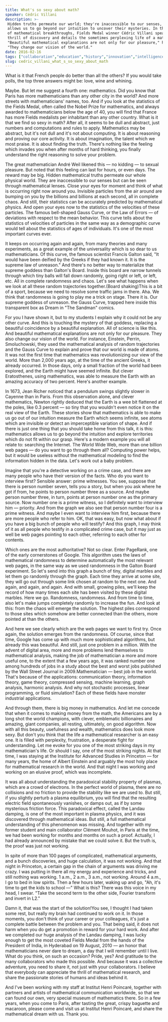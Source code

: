 ```yaml
---
title: What's so sexy about math?
speaker: Cédric Villani
description: >-
 Hidden truths permeate our world; they're inaccessible to our senses, but math
 allows us to go beyond our intuition to uncover their mysteries. In this survey
 of mathematical breakthroughs, Fields Medal winner Cédric Villani speaks to the
 thrill of discovery and details the sometimes perplexing life of a mathematician.
 "Beautiful mathematical explanations are not only for our pleasure," he says.
 "They change our vision of the world."
date: 2016-02-16
tags: ["collaboration","education","history","innovation","intelligence","math","statistics","nature","visualizations"]
slug: cedric_villani_what_s_so_sexy_about_math
---
```


What is it that French people do better than all the others? If you would take polls, the
top three answers might be: love, wine and whining.

Maybe. But let me suggest a fourth one: mathematics. Did you know that Paris has more
mathematicians than any other city in the world? And more streets with mathematicians'
names, too. And if you look at the statistics of the Fields Medal, often called the Nobel
Prize for mathematics, and always awarded to mathematicians below the age of 40, you will
find that France has more Fields medalists per inhabitant than any other country. What is
it that we find so sexy in math? After all, it seems to be dull and abstract, just numbers
and computations and rules to apply. Mathematics may be abstract, but it's not dull and
it's not about computing. It is about reasoning and proving our core activity. It is about
imagination, the talent which we most praise. It is about finding the truth. There's
nothing like the feeling which invades you when after months of hard thinking, you finally
understand the right reasoning to solve your problem.

The great mathematician André Weil likened this — no kidding — to sexual pleasure. But
noted that this feeling can last for hours, or even days. The reward may be big. Hidden
mathematical truths permeate our whole physical world. They are inaccessible to our senses
but can be seen through mathematical lenses. Close your eyes for moment and think of what
is occurring right now around you. Invisible particles from the air around are bumping on
you by the billions and billions at each second, all in complete chaos. And still, their
statistics can be accurately predicted by mathematical physics. And open your eyes now to
the statistics of the velocities of these particles. The famous bell-shaped Gauss Curve, or
the Law of Errors — of deviations with respect to the mean behavior. This curve tells
about the statistics of velocities of particles in the same way as a demographic curve
would tell about the statistics of ages of individuals. It's one of the most important
curves ever.

It keeps on occurring again and again, from many theories and many experiments, as a great
example of the universality which is so dear to us mathematicians. Of this curve, the
famous scientist Francis Galton said, "It would have been deified by the Greeks if they
had known it. It is the supreme law of unreason." And there's no better way to materialize
that supreme goddess than Galton's Board. Inside this board are narrow tunnels through
which tiny balls will fall down randomly, going right or left, or left, etc. All in
complete randomness and chaos. Let's see what happens when we look at all these random
trajectories together.(Board shaking)This is a bit of a sport, because we need to resolve
some traffic jams in there. Aha. We think that randomness is going to play me a trick on
stage. There it is. Our supreme goddess of unreason. the Gauss Curve, trapped here inside
this transparent box as Dream in "The Sandman" comics.

For you I have shown it, but to my students I explain why it could not be any other curve.
And this is touching the mystery of that goddess, replacing a beautiful coincidence by a
beautiful explanation. All of science is like this. And beautiful mathematical explanations
are not only for our pleasure. They also change our vision of the world. For instance,
Einstein, Perrin, Smoluchowski, they used the mathematical analysis of random trajectories
and the Gauss Curve to explain and prove that our world is made of atoms. It was not the
first time that mathematics was revolutionizing our view of the world. More than 2,000
years ago, at the time of the ancient Greeks, it already occurred. In those days, only a
small fraction of the world had been explored, and the Earth might have seemed infinite.
But clever Eratosthenes, using mathematics, was able to measure the Earth with an amazing
accuracy of two percent. Here's another example.

In 1673, Jean Richer noticed that a pendulum swings slightly slower in Cayenne than in
Paris. From this observation alone, and clever mathematics, Newton rightly deduced that
the Earth is a wee bit flattened at the poles, like 0.3 percent — so tiny that you
wouldn't even notice it on the real view of the Earth. These stories show that mathematics
is able to make us go out of our intuition measure the Earth which seems infinite, see
atoms which are invisible or detect an imperceptible variation of shape. And if there is
just one thing that you should take home from this talk, it is this: mathematics allows us
to go beyond the intuition and explore territories which do not fit within our
grasp. Here's a modern example you will all relate to: searching the Internet. The World
Wide Web, more than one billion web pages — do you want to go through them all? Computing
power helps, but it would be useless without the mathematical modeling to find the
information hidden in the data. Let's work out a baby problem.

Imagine that you're a detective working on a crime case, and there are many people who
have their version of the facts. Who do you want to interview first? Sensible answer:
prime witnesses. You see, suppose that there is person number seven, tells you a story,
but when you ask where he got if from, he points to person number three as a source. And
maybe person number three, in turn, points at person number one as the primary source. Now
number one is a prime witness, so I definitely want to interview him — priority. And from
the graph we also see that person number four is a prime witness. And maybe I even want to
interview him first, because there are more people who refer to him. OK, that was easy, but
now what about if you have a big bunch of people who will testify? And this graph, I may
think of it as all people who testify in a complicated crime case, but it may just as well
be web pages pointing to each other, referring to each other for contents.

Which ones are the most authoritative? Not so clear. Enter PageRank, one of the early
cornerstones of Google. This algorithm uses the laws of mathematical randomness to
determine automatically the most relevant web pages, in the same way as we used randomness
in the Galton Board experiment. So let's send into this graph a bunch of tiny, digital
marbles and let them go randomly through the graph. Each time they arrive at some site,
they will go out through some link chosen at random to the next one. And again, and again,
and again. And with small, growing piles, we'll keep the record of how many times each
site has been visited by these digital marbles. Here we go. Randomness, randomness. And
from time to time, also let's make jumps completely randomly to increase the fun. And look
at this: from the chaos will emerge the solution. The highest piles correspond to those
sites which somehow are better connected than the others, more pointed at than the
others.

And here we see clearly which are the web pages we want to first try. Once again, the
solution emerges from the randomness. Of course, since that time, Google has come up with
much more sophisticated algorithms, but already this was beautiful. And still, just one
problem in a million. With the advent of digital area, more and more problems lend
themselves to mathematical analysis, making the job of mathematician a more and more
useful one, to the extent that a few years ago, it was ranked number one among hundreds of
jobs in a study about the best and worst jobs published by the Wall Street Journal in
2009.Mathematician — best job in the world. That's because of the applications:
communication theory, information theory, game theory, compressed sensing, machine
learning, graph analysis, harmonic analysis. And why not stochastic processes, linear
programming, or fluid simulation? Each of these fields have monster industrial
applications.

And through them, there is big money in mathematics. And let me concede that when it comes
to making money from the math, the Americans are by a long shot the world champions, with
clever, emblematic billionaires and amazing, giant companies, all resting, ultimately, on
good algorithm. Now with all this beauty, usefulness and wealth, mathematics does look more
sexy. But don't you think that the life a mathematical researcher is an easy one. It is
filled with perplexity, frustration, a desperate fight for understanding. Let me evoke for
you one of the most striking days in my mathematician's life. Or should I say, one of the
most striking nights. At that time, I was staying at the Institute for Advanced Studies in
Princeton — for many years, the home of Albert Einstein and arguably the most holy place
for mathematical research in the world. And that night I was working and working on an
elusive proof, which was incomplete.

It was all about understanding the paradoxical stability property of plasmas, which are a
crowd of electrons. In the perfect world of plasma, there are no collisions and no
friction to provide the stability like we are used to. But still, if you slightly perturb
a plasma equilibrium, you will find that the resulting electric field spontaneously
vanishes, or damps out, as if by some mysterious friction force. This paradoxical effect,
called the Landau damping, is one of the most important in plasma physics, and it was
discovered through mathematical ideas. But still, a full mathematical understanding of
this phenomenon was missing. And together with my former student and main collaborator
Clément Mouhot, in Paris at the time, we had been working for months and months on such a
proof. Actually, I had already announced by mistake that we could solve it. But the truth
is, the proof was just not working.

In spite of more than 100 pages of complicated, mathematical arguments, and a bunch
discoveries, and huge calculation, it was not working. And that night in Princeton, a
certain gap in the chain of arguments was driving me crazy. I was putting in there all my
energy and experience and tricks, and still nothing was working. 1 a.m., 2 a.m., 3 a.m.,
not working. Around 4 a.m., I go to bed in low spirits. Then a few hours later, waking up
and go, "Ah, it's time to get the kids to school —" What is this? There was this voice in
my head, I swear. "Take the second term to the other side, Fourier transform and invert in
L2."

Damn it, that was the start of the solution!You see, I thought I had taken some rest, but
really my brain had continued to work on it. In those moments, you don't think of your
career or your colleagues, it's just a complete battle between the problem and you. That
being said, it does not harm when you do get a promotion in reward for your hard work. And
after we completed our huge analysis of the Landau damping, I was lucky enough to get the
most coveted Fields Medal from the hands of the President of India, in Hyderabad on 19
August, 2010 — an honor that mathematicians never dare to dream, a day that I will
remember until I live. What do you think, on such an occasion? Pride, yes? And gratitude to
the many collaborators who made this possible. And because it was a collective adventure,
you need to share it, not just with your collaborators. I believe that everybody can
appreciate the thrill of mathematical research, and share the passionate stories of humans
and ideas behind it.

And I've been working with my staff at Institut Henri Poincaré, together with partners and
artists of mathematical communication worldwide, so that we can found our own, very
special museum of mathematics there. So in a few years, when you come to Paris, after
tasting the great, crispy baguette and macaroon, please come and visit us at Institut
Henri Poincaré, and share the mathematical dream with us. Thank you.

<!--
ad_duration=3.33
comment_count=47
event="TED2016"
external_start_time=0
has_talk_citation=1
intro_duration=11.82
is_subtitle_required="False"
is_talk_featured="True"
language="en"
language_swap="False"
native_language="en"
number_of_related_talks=6
number_of_speakers=1
number_of_subtitled_videos=24
number_of_tags=9
number_of_talk_download_languages=24
number_of_talk_more_resources=1
number_of_talk_recommendations=0
number_of_talks_take_actions=0
post_ad_duration=0.83
published_timestamp="2016-06-06 15:15:26"
recording_date="2016-02-16"
speaker_description="Mathematician"
speaker_is_published=1
speaker_name="Cédric Villani"
talk_name="What's so sexy about math?"
talks_tags=["collaboration","education","history","innovation","intelligence","math","statistics","nature","visualizations"]
talks_take_action=[]
url_audio="https://download.ted.com/talks/CedricVillani_2016.mp3?apikey=acme-roadrunner"
url_photo_speaker="https://pe.tedcdn.com/images/ted/62ed29ea8f45226b283e60aefca94e83b96b06c8_254x191.jpg"
url_photo_talk="https://s3.amazonaws.com/talkstar-photos/uploads/cfed840b-ffda-4fa0-b4fe-e4157513bc53/CedricVillani_2016-embed.jpg"
url_webpage="https://www.ted.com/talks/cedric_villani_what_s_so_sexy_about_math"
video_type_name="TED Stage Talk"
-->